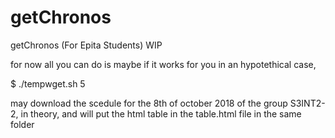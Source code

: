 # getChronos
getChronos (For Epita Students) WIP

for now all you can do is maybe if it works for you in an hypotethical case,

  $ ./tempwget.sh 5
  
 may download the scedule for the 8th of october 2018 of the group S3INT2-2, in theory,
 and will put the html table in the table.html file in the same folder
